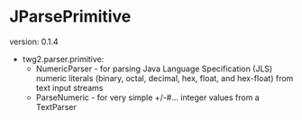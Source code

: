 JParsePrimitive
==============
version: 0.1.4

* twg2.parser.primitive:
  * NumericParser - for parsing Java Language Specification (JLS) numeric literals (binary, octal, decimal, hex, float, and hex-float) from text input streams
  * ParseNumeric - for very simple +/-#... integer values from a TextParser
